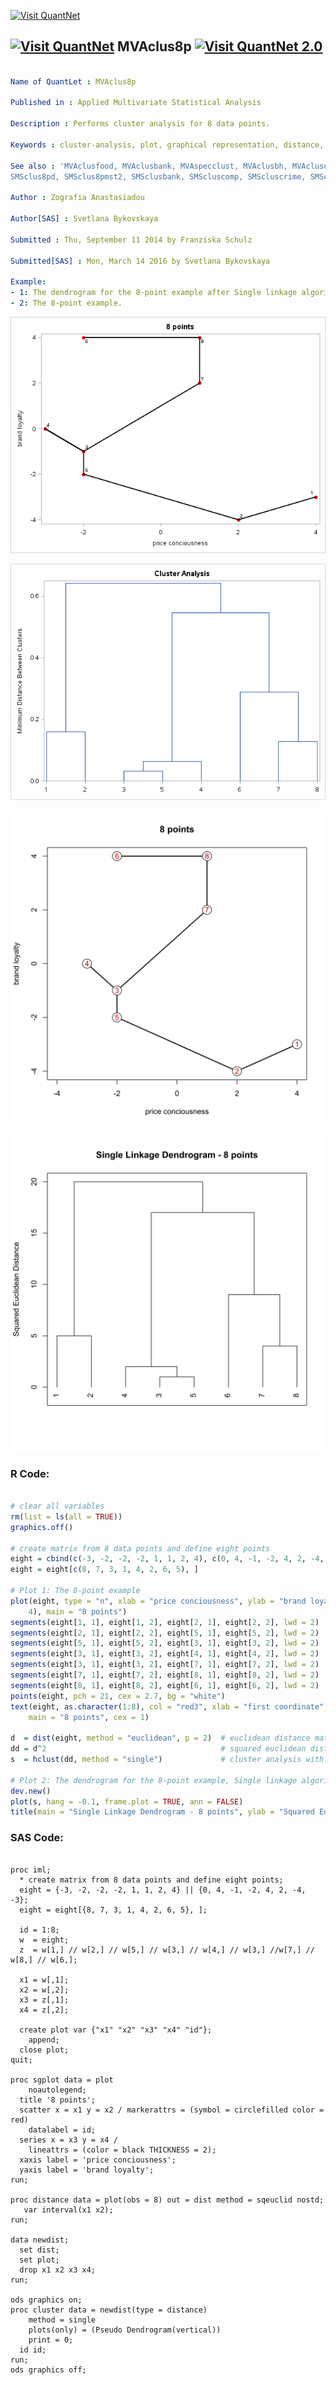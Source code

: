 
[<img src="https://github.com/QuantLet/Styleguide-and-FAQ/blob/master/pictures/banner.png" width="880" alt="Visit QuantNet">](http://quantlet.de/index.php?p=info)

## [<img src="https://github.com/QuantLet/Styleguide-and-Validation-procedure/blob/master/pictures/qloqo.png" alt="Visit QuantNet">](http://quantlet.de/) **MVAclus8p** [<img src="https://github.com/QuantLet/Styleguide-and-Validation-procedure/blob/master/pictures/QN2.png" width="60" alt="Visit QuantNet 2.0">](http://quantlet.de/d3/ia)

```yaml

Name of QuantLet : MVAclus8p

Published in : Applied Multivariate Statistical Analysis

Description : Performs cluster analysis for 8 data points.

Keywords : cluster-analysis, plot, graphical representation, distance, euclidean, dendrogram, sas

See also : 'MVAclusfood, MVAclusbank, MVAspecclust, MVAclusbh, MVAclususcrime, SMSclus8p,
SMSclus8pd, SMSclus8pmst2, SMSclusbank, SMScluscomp, SMScluscrime, SMScluscrimechi2, SMSclushealth'

Author : Zografia Anastasiadou

Author[SAS] : Svetlana Bykovskaya

Submitted : Thu, September 11 2014 by Franziska Schulz

Submitted[SAS] : Mon, March 14 2016 by Svetlana Bykovskaya

Example: 
- 1: The dendrogram for the 8-point example after Single linkage algorithm.
- 2: The 8-point example.

```

![Picture1](MVAclus8p-1_sas.png)

![Picture2](MVAclus8p-2_sas.png)

![Picture3](MVAclus8p_1-1.png)

![Picture4](MVAclus8p_2-1.png)

### R Code:
```r

# clear all variables
rm(list = ls(all = TRUE))
graphics.off()

# create matrix from 8 data points and define eight points
eight = cbind(c(-3, -2, -2, -2, 1, 1, 2, 4), c(0, 4, -1, -2, 4, 2, -4, -3))
eight = eight[c(8, 7, 3, 1, 4, 2, 6, 5), ]

# Plot 1: The 8-point example
plot(eight, type = "n", xlab = "price conciousness", ylab = "brand loyalty", xlim = c(-4, 
    4), main = "8 points")
segments(eight[1, 1], eight[1, 2], eight[2, 1], eight[2, 2], lwd = 2)
segments(eight[2, 1], eight[2, 2], eight[5, 1], eight[5, 2], lwd = 2)
segments(eight[5, 1], eight[5, 2], eight[3, 1], eight[3, 2], lwd = 2)
segments(eight[3, 1], eight[3, 2], eight[4, 1], eight[4, 2], lwd = 2)
segments(eight[3, 1], eight[3, 2], eight[7, 1], eight[7, 2], lwd = 2)
segments(eight[7, 1], eight[7, 2], eight[8, 1], eight[8, 2], lwd = 2)
segments(eight[8, 1], eight[8, 2], eight[6, 1], eight[6, 2], lwd = 2)
points(eight, pch = 21, cex = 2.7, bg = "white")
text(eight, as.character(1:8), col = "red3", xlab = "first coordinate", ylab = "second coordinate", 
    main = "8 points", cex = 1)

d  = dist(eight, method = "euclidean", p = 2)  # euclidean distance matrix
dd = d^2                                       # squared euclidean distance matrix
s  = hclust(dd, method = "single")             # cluster analysis with single linkage algorithm                      

# Plot 2: The dendrogram for the 8-point example, Single linkage algorithm.
dev.new()
plot(s, hang = -0.1, frame.plot = TRUE, ann = FALSE)
title(main = "Single Linkage Dendrogram - 8 points", ylab = "Squared Euclidean Distance") 

```

### SAS Code:
```sas

proc iml;
  * create matrix from 8 data points and define eight points;
  eight = {-3, -2, -2, -2, 1, 1, 2, 4} || {0, 4, -1, -2, 4, 2, -4, -3};
  eight = eight[{8, 7, 3, 1, 4, 2, 6, 5}, ];
  
  id = 1:8;
  w  = eight;
  z  = w[1,] // w[2,] // w[5,] // w[3,] // w[4,] // w[3,] //w[7,] // w[8,] // w[6,];
  
  x1 = w[,1];
  x2 = w[,2];
  x3 = z[,1];
  x4 = z[,2];
  
  create plot var {"x1" "x2" "x3" "x4" "id"};
    append;
  close plot;
quit;

proc sgplot data = plot
    noautolegend;
  title '8 points';
  scatter x = x1 y = x2 / markerattrs = (symbol = circlefilled color = red)
    datalabel = id;
  series x = x3 y = x4 / 
    lineattrs = (color = black THICKNESS = 2);
  xaxis label = 'price conciousness';
  yaxis label = 'brand loyalty';
run;

proc distance data = plot(obs = 8) out = dist method = sqeuclid nostd;
   var interval(x1 x2);
run;

data newdist;
  set dist;
  set plot;
  drop x1 x2 x3 x4;
run;

ods graphics on;
proc cluster data = newdist(type = distance)
    method = single
    plots(only) = (Pseudo Dendrogram(vertical))
    print = 0;
  id id;
run;
ods graphics off;

```